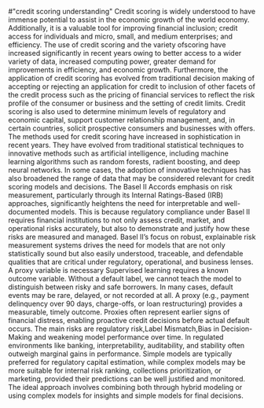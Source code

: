 #"credit scoring understanding" 
Credit scoring is widely understood to have immense potential to assist in the economic growth of the world economy. Additionally, it is a valuable tool for improving financial inclusion; credit access for individuals and micro, small, and medium enterprises; and efficiency.
The use of credit scoring and the variety ofscoring have increased significantly in recent years owing to better access to a wider variety of data, increased computing power, greater demand for improvements in efficiency, and economic growth.
Furthermore, the application of credit scoring has evolved from traditional decision making of accepting or rejecting an application for credit to inclusion of other facets of the credit process such as the pricing of financial services to reflect the risk profile of the consumer or business and the setting of credit limits. Credit scoring is also used to determine minimum levels of regulatory and economic capital, support customer relationship
management, and, in certain countries, solicit prospective consumers and businesses with offers.
The methods used for credit scoring have increased in sophistication in recent years. They have evolved from traditional statistical techniques to innovative methods such as artificial intelligence, including machine learning algorithms such as random forests,  radient boosting, and deep neural networks. In some cases, the adoption of innovative
techniques has also broadened the range of data that may be considered relevant for credit scoring models and decisions.
The Basel II Accords emphasis on risk measurement, particularly through its Internal Ratings-Based (IRB) approaches, significantly heightens the need for interpretable and well-documented models. This is because regulatory compliance under Basel II requires financial institutions to not only assess credit, market, and operational risks accurately, but also to demonstrate and justify how these risks are measured and managed. Basel II’s focus on robust, explainable risk measurement systems drives the need for models that are not only statistically sound but also easily understood, traceable, and defendable qualities that are critical under regulatory, operational, and business lenses.
A proxy variable is necessary Supervised learning requires a known outcome variable. Without a default label, we cannot teach the model to distinguish between risky and safe borrowers. In many cases, default events may be rare, delayed, or not recorded at all. A proxy (e.g., payment delinquency over 90 days, charge-offs, or loan restructuring) provides a measurable, timely outcome. Proxies often represent earlier signs of financial distress, enabling proactive credit decisions before actual default occurs.
The main risks are regulatory risk,Label Mismatch,Bias in Decision-Making and weakening model performance over time.
In regulated environments like banking, interpretability, auditability, and stability often outweigh marginal gains in performance. Simple models are typically preferred for regulatory capital estimation, while complex models may be more suitable for internal risk ranking, collections prioritization, or marketing, provided their predictions can be well justified and monitored. The ideal approach involves combining both through hybrid modeling or using complex models for insights and simple models for final decisions.